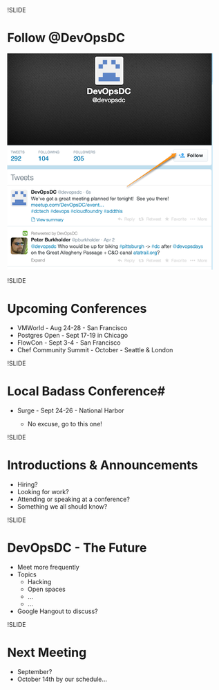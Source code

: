 !SLIDE
# Follow @DevOpsDC #
![@devopsdc](../images/follow-devopsdc.png)

!SLIDE
# Upcoming Conferences #

* VMWorld - Aug 24-28 - San Francisco
* Postgres Open - Sept 17-19 in Chicago
* FlowCon - Sept 3-4 - San Francisco
* Chef Community Summit - October - Seattle & London

!SLIDE
# Local Badass Conference#

* Surge - Sept 24-26 - National Harbor

  * No excuse, go to this one!

!SLIDE
# Introductions & Announcements #

* Hiring?
* Looking for work?
* Attending or speaking at a conference?
* Something we all should know?


!SLIDE

# DevOpsDC - The Future #

* Meet more frequently
* Topics
  * Hacking
  * Open spaces
  * ...
  * ...
* Google Hangout to discuss?

!SLIDE
# Next Meeting #

* September?
* October 14th by our schedule...
